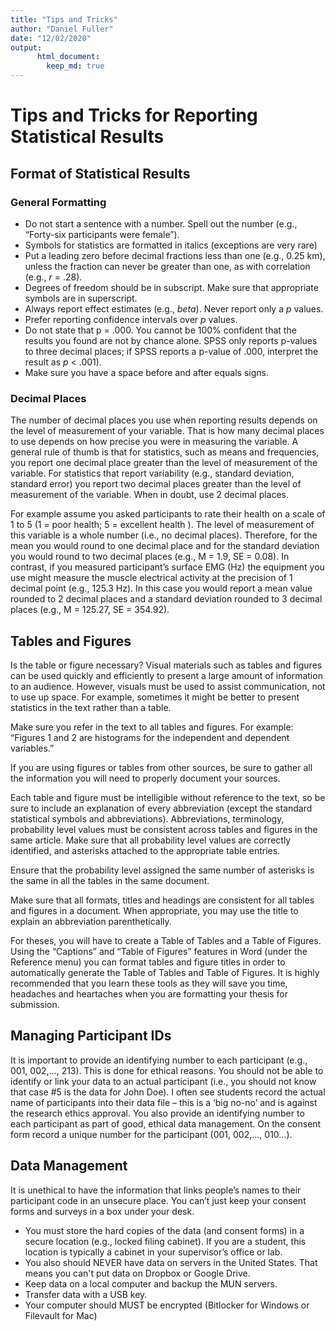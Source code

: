 ```yaml
---
title: "Tips and Tricks"
author: "Daniel Fuller"
date: "12/02/2020"
output:
      html_document:
        keep_md: true
---
```


# Tips and Tricks for Reporting Statistical Results

## Format of Statistical Results

### General Formatting
- Do not start a sentence with a number. Spell out the number (e.g., “Forty-six participants were female”).
- Symbols for statistics are formatted in italics (exceptions are very rare)
- Put a leading zero before decimal fractions less than one (e.g., 0.25 km), unless the fraction can never be greater than one, as with correlation (e.g., *r* = .28).
- Degrees of freedom should be in subscript. Make sure that appropriate symbols are in superscript.
- Always report effect estimates (e.g., *beta*). Never report only a *p* values. 
- Prefer reporting confidence intervals over *p* values. 
- Do not state that p = .000. You cannot be 100% confident that the results you found are not by chance alone. SPSS only reports p-values to three decimal places; if SPSS reports a p-value of .000, interpret the result as *p* < .001).
- Make sure you have a space before and after equals signs.

### Decimal Places
The number of decimal places you use when reporting results depends on the level of measurement of your variable. That is how many decimal places to use depends on how precise you were in measuring the variable. A general rule of thumb is that for statistics, such as means and frequencies, you report one decimal place greater than the level of measurement of the variable. For statistics that report variability (e.g., standard deviation, standard error) you report two decimal places greater than the level of measurement of the variable. When in doubt, use 2 decimal places.

For example assume you asked participants to rate their health on a scale of 1 to 5 (1 = poor health; 5 = excellent health ). The level of measurement of this variable is a whole number (i.e., no decimal places). Therefore, for the mean you would round to one decimal place and for the standard deviation you would round to two decimal places (e.g., M = 1.9, SE = 0.08). In contrast, if you measured participant’s surface EMG (Hz) the equipment you use might measure the muscle electrical activity at the precision of 1 decimal point (e.g., 125.3 Hz). In this case you would report a mean value rounded to 2 decimal places and a standard deviation rounded to 3 decimal places (e.g., M = 125.27, SE = 354.92).

## Tables and Figures

Is the table or figure necessary? Visual materials such as tables and figures can be used quickly and efficiently to present a large amount of information to an audience. However, visuals must be used to assist communication, not to use up space. For example, sometimes it might be better to present statistics in the text rather than a table.

Make sure you refer in the text to all tables and figures. For example: “Figures 1 and 2 are histograms for the independent and dependent variables.”

If you are using figures or tables from other sources, be sure to gather all the information you will need to properly document your sources.

Each table and figure must be intelligible without reference to the text, so be sure to include an explanation of every abbreviation (except the standard statistical symbols and abbreviations). Abbreviations, terminology, probability level values must be consistent across tables and figures in the same article. Make sure that
all probability level values are correctly identified, and asterisks attached to the appropriate table entries. 

Ensure that the probability level assigned the same number of asterisks is the same in all the tables in the same document.

Make sure that all formats, titles and headings are consistent for all tables and figures in a document.
When appropriate, you may use the title to explain an abbreviation parenthetically. 

For theses, you will have to create a Table of Tables and a Table of Figures. Using the “Captions” and “Table of Figures” features in Word (under the Reference menu) you can format tables and figure titles in order to automatically generate the Table of Tables and Table of Figures. It is highly recommended that you learn these tools as they will save you time, headaches and heartaches when you are formatting your thesis for submission.

## Managing Participant IDs

It is important to provide an identifying number to each participant (e.g., 001, 002,..., 213). This is done for ethical reasons. You should not be able to identify or link your data to an actual participant (i.e., you should not know that case #5 is the data for John Doe). I often see students record the actual name of participants into their data file – this is a ‘big no-no’ and is against the research ethics approval. You also provide an identifying number to each participant as part of good, ethical data management. On the consent form record a unique number for the participant (001, 002,..., 010...). 

## Data Management

It is unethical to have the information that links people’s names to their participant code in an unsecure place. You can’t just keep your consent forms and surveys in a box under your desk. 

- You must store the hard copies of the data (and consent forms) in a secure location (e.g., locked filing cabinet). If you are a student, this location is typically a cabinet in your supervisor’s office or lab. 
- You also should NEVER have data on servers in the United States. That means you can't put data on Dropbox or Google Drive. 
- Keep data on a local computer and backup the MUN servers. 
- Transfer data with a USB key. 
- Your computer should MUST be encrypted (Bitlocker for Windows or Filevault for Mac)

